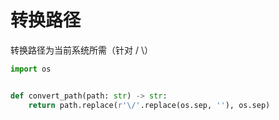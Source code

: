 # 转换路径

转换路径为当前系统所需（针对 / \）

```py
import os


def convert_path(path: str) -> str:
    return path.replace(r'\/'.replace(os.sep, ''), os.sep)
```